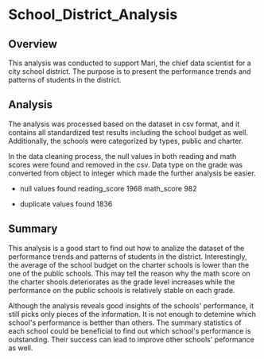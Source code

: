 # School_District_Analysis

## Overview 

This analysis was conducted to support Mari, the chief data scientist for a city school district.  The purpose is to present the performance trends and patterns of students in the district.  

## Analysis 

The analysis was processed based on the dataset in csv format, and it contains all standardized test results including the school budget as well.  Additionally, the schools were categorized by types, public and charter. 

In the data cleaning process, the null values in both reading and math scores were found and removed in the csv.  Data type on the grade was converted from object to integer which made the further analysis be easier.    

- null values found 
    reading_score    1968
    math_score        982

- duplicate values found 
    1836



## Summary 

This analysis is a good start to find out how to analize the dataset of the performance trends and patterns of students in the district.  Interestingly, the average of the school budget on the charter schools is lower than the one of the public schools.  This may tell the reason why the math score on the charter shools deteriorates as the grade level increases while the performance on the public schools is relatively stable on each grade.

Although the analysis reveals good insights of the schools' performance, it still picks only pieces of the information.  It is not enough to detemine which school's performance is betther than others.  The summary statistics of each school could be beneficial to find out which school's performance is outstanding.  Their success can lead to improve other schools' peformance as well.  



